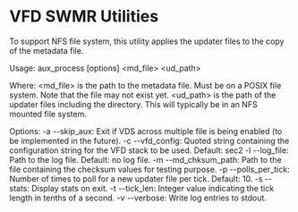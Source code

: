 # VFD SWMR Utilities

To support NFS file system, this utility applies the updater files to the copy of the metadata file.

Usage: aux_process [options] <md_file> <ud_path>

Where: <md_file> is the path to the metadata file. Must be on a POSIX file system. Note that the file may not exist yet.
       <ud_path> is the path of the updater files including the directory. This will typically be in an NFS mounted file system.

Options:
    -a --skip_aux:       Exit if VDS across multiple file is being enabled (to be implemented in the future).
    -c --vfd_config:     Quoted string containing the configuration string for the VFD stack to be used. Default: sec2
    -l --log_file:       Path to the log file. Default: no log file.
    -m --md_chksum_path: Path to the file containing the checksum values for testing purpose.
    -p --polls_per_tick: Number of times to poll for a new updater file per tick. Default: 10.
    -s --stats:          Display stats on exit.
    -t --tick_len:       Integer value indicating the tick length in tenths of a second.
    -v --verbose:        Write log entries to stdout.
